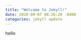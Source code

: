 ```yaml
---
title: "Welcome to Jekyll!"
date: 2020-09-07 08:26:28 -0400
categories: jekyll update
---
```


hello
